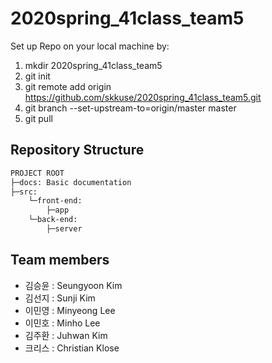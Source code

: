 # 2020spring_41class_team5

Set up Repo on your local machine by:
1. mkdir 2020spring_41class_team5
2. git init
3. git remote add origin https://github.com/skkuse/2020spring_41class_team5.git
4. git branch --set-upstream-to=origin/master master
4. git pull




## Repository Structure

```bash
PROJECT ROOT
├─docs: Basic documentation
├─src:
    └─front-end:
        ├─app    
    └─back-end:
        ├─server
```

## Team members

- 김승윤 : Seungyoon Kim
- 김선지 : Sunji Kim
- 이민영 : Minyeong Lee
- 이민호 : Minho Lee
- 김주환 : Juhwan Kim
- 크리스 : Christian Klose
